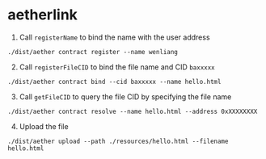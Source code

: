# aetherlink

1. Call `registerName` to bind the name with the user address
```
./dist/aether contract register --name wenliang
```

2. Call `registerFileCID` to bind the file name and CID `baxxxxx`
```
./dist/aether contract bind --cid baxxxxx --name hello.html
```

3. Call `getFileCID` to query the file CID by specifying the file name
```
./dist/aether contract resolve --name hello.html --address 0xXXXXXXXX
```

4. Upload the file
```
./dist/aether upload --path ./resources/hello.html --filename hello.html
```
